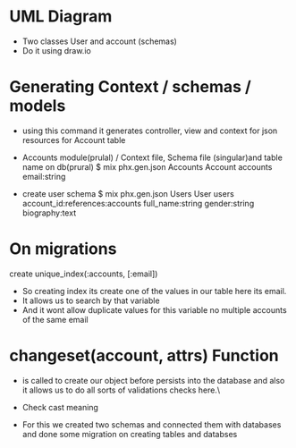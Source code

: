 # UML Diagram
- Two classes User and account (schemas)
- Do it using draw.io

# Generating Context / schemas / models
- using this command it generates controller, view and context for json resources for Account table
- Accounts module(prulal) / Context file, Schema file (singular)and table name on db(prural)
   $ mix phx.gen.json Accounts Account accounts email:string

- create user schema 
  $ mix phx.gen.json Users User users account_id:references:accounts full_name:string gender:string biography:text

 # On migrations 
   create unique_index(:accounts, [:email])
   - So creating index its create one of the values in our table here its email.
   - It allows us to search by that variable
   - And it wont allow duplicate values for this variable no multiple accounts of the same email

# changeset(account, attrs) Function 
- is called to create our object before persists into the database and also it allows us to do all sorts of validations checks here.\

- Check cast meaning 

- For this we created two schemas and connected them with databases  and done some migration on creating tables and databses 